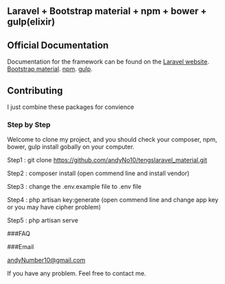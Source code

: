 ## Laravel + Bootstrap material + npm + bower + gulp(elixir)
## Official Documentation

Documentation for the framework can be found on the
[Laravel website](http://laravel.com/docs).
[Bootstrap material](https://github.com/FezVrasta/bootstrap-material-design).
[npm](https://docs.npmjs.com/).
[gulp](https://github.com/gulpjs/gulp/blob/master/docs/getting-started.md).


## Contributing

I just combine these packages for convience

### Step by Step

Welcome to clone my project, and you should check your composer, npm, bower, gulp install gobally on your computer.

Step1 :
git clone https://github.com/andyNo10/tengslaravel_material.git

Step2 :
composer install
(open commend line and install vendor)

Step3 :
change the .env.example file to .env file

Step4 :
php artisan key:generate
(open commend line and change app key or you may have cipher problem)

Step5 :
php artisan serve

###FAQ

###Email

andyNumber10@gmail.com


If you have any problem. Feel free to contact me.
